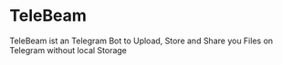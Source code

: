 # TeleBeam
TeleBeam ist an Telegram Bot to Upload, Store and Share you Files on Telegram without local Storage
